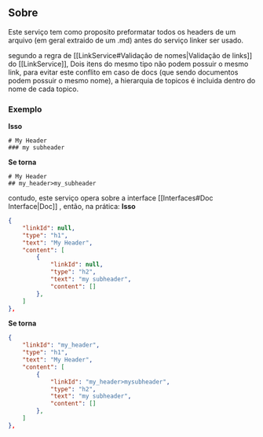## Sobre
Este serviço tem como proposito preformatar todos os headers de um arquivo (em geral extraido de um .md) antes do serviço linker ser usado.

segundo a regra de [[LinkService#Validação de nomes|Validação de links]] do [[LinkService]], Dois itens do mesmo tipo não podem possuir o mesmo link, para evitar este conflito em caso de docs (que sendo documentos podem possuir o mesmo nome), a hierarquia de topicos é incluida dentro do nome de cada topico.

### Exemplo
**Isso**
```
# My Header
### my subheader
```
**Se torna**
```
# My Header
## my_header>my_subheader
```

contudo, este serviço opera sobre a interface [[Interfaces#Doc Interface|Doc]] , então, na prática:
**Isso**
``` json
{
	"linkId": null,  
	"type": "h1",
	"text": "My Header",
	"content": [
		{
			"linkId": null,  
			"type": "h2",
			"text": "my subheader",
			"content": [] 
		},	
	] 
},
```
**Se torna**
``` json
{
	"linkId": "my_header",  
	"type": "h1",
	"text": "My Header",
	"content": [
		{
			"linkId": "my_header>mysubheader",  
			"type": "h2",
			"text": "my subheader",
			"content": [] 
		},	
	] 
},
```
